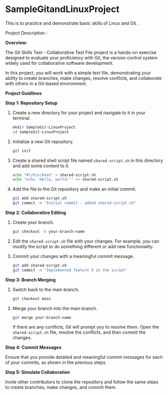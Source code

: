 # SampleGitandLinuxProject
This is to practice and demonstrate basic skills of Linux and Git .

Project Description :

**Overview:**

The Git Skills Test - Collaborative Text File project is a hands-on exercise designed to evaluate your proficiency with Git, the version control system widely used for collaborative software development. 

In this project, you will work with a simple text file, 
demonstrating your ability to create branches, make changes, resolve conflicts, and collaborate with others in a Git-based environment.



**Project Guidlines**

**Step 1: Repository Setup**

1. Create a new directory for your project and navigate to it in your terminal.

   ```bash
   mkdir SampleGit-LinuxProject
   cd SampleGit-LinuxProject

   ```

2. Initialize a new Git repository.

   ```bash
   git init
   ```

3. Create a shared shell script file named `shared-script.sh` in this directory and add some content to it.

   ```bash
   echo "#!/bin/bash" > shared-script.sh
   echo "echo 'Hello, world!'" >> shared-script.sh
   ```

4. Add the file to the Git repository and make an initial commit.

   ```bash
   git add shared-script.sh
   git commit -m "Initial commit - added shared-script.sh"
   ```

**Step 2: Collaborative Editing**

1. Create your branch.

   ```bash
   git checkout -b your-branch-name
   ```

2. Edit the `shared-script.sh` file with your changes. For example, you can modify the script to do something different or add new functionality.

3. Commit your changes with a meaningful commit message.

   ```bash
   git add shared-script.sh
   git commit -m "Implemented feature X in the script"
   ```

**Step 3: Branch Merging**

1. Switch back to the main branch.

   ```bash
   git checkout main
   ```

2. Merge your branch into the main branch.

   ```bash
   git merge your-branch-name
   ```

   If there are any conflicts, Git will prompt you to resolve them. Open the `shared-script.sh` file, resolve the conflicts, and then commit the changes.

**Step 4: Commit Messages**

Ensure that you provide detailed and meaningful commit messages for each of your commits, as shown in the previous steps.

**Step 5: Simulate Collaboration**

Invite other contributors to clone the repository and follow the same steps to create branches, make changes, and commit them.



